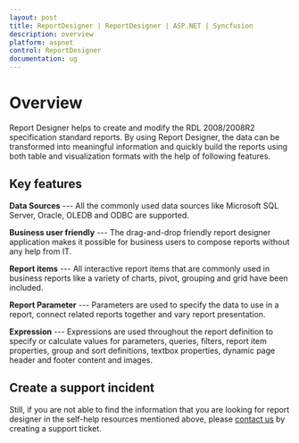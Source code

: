 ```yaml
---
layout: post
title: ReportDesigner | ReportDesigner | ASP.NET | Syncfusion
description: overview
platform: aspnet
control: ReportDesigner
documentation: ug
---
```


# Overview

Report Designer helps to create and modify the RDL 2008/2008R2 specification standard reports. By using Report Designer, the data can be transformed into meaningful information and quickly build the reports using both table and visualization formats with the help of following features.

## Key features

**Data Sources** --- All the commonly used data sources like Microsoft SQL Server, Oracle, OLEDB and ODBC are supported.

**Business user friendly** --- The drag-and-drop friendly report designer application makes it possible for business users to compose reports without any help from IT. 

**Report items** --- All interactive report items that are commonly used in business reports like a variety of charts, pivot, grouping and grid have been included.

**Report Parameter** --- Parameters are used to specify the data to use in a report, connect related reports together and vary report presentation.

**Expression** --- Expressions are used throughout the report definition to specify or calculate values for parameters, queries, filters, report item properties, group and sort definitions, textbox properties, dynamic page header and footer content and images.

## Create a support incident
Still, if you are not able to find the information that you are looking for report designer in the self-help resources mentioned above, please [contact us](http://www.syncfusion.com/support/) by creating a support ticket.